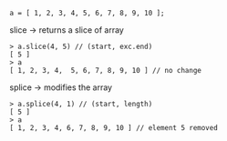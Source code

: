 ```node
a = [ 1, 2, 3, 4, 5, 6, 7, 8, 9, 10 ];
```

slice -> returns a slice of array
```node
> a.slice(4, 5) // (start, exc.end)
[ 5 ]
> a
[ 1, 2, 3, 4,  5, 6, 7, 8, 9, 10 ] // no change
```

splice -> modifies the array
```node
> a.splice(4, 1) // (start, length)
[ 5 ]
> a
[ 1, 2, 3, 4, 6, 7, 8, 9, 10 ] // element 5 removed
```
